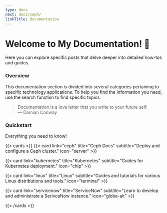 ```yaml
---
type: docs
next: docs/ceph/
linkTitle: Documentation
---
```

# Welcome to My Documentation! 🎉

Here you can explore specific posts that delve deeper into detailed how-tos and guides.

### Overview

This documentation section is divided into several categories pertaining to specific technology applications. To help you find the information you need, use the search function to find specific topics.

> Documentation is a love letter that you write to your future self.  
> — Damian Conway


### Quickstart
Everything you need to know!

{{< cards >}} 
{{< card link="ceph" title="Ceph Docs" subtitle="Deploy and configure a Ceph cluster." icon="server" >}} 

{{< card link="kubernetes" title="Kubernetes" subtitle="Guides for Kubernetes deployment." icon="chip" >}} 

{{< card link="linux" title="Linux" subtitle="Guides and tutorials for various Linux distributions and tools." icon="terminal" >}} 

{{< card link="servicenow" title="ServiceNow" subtitle="Learn to develop and administrate a SerivceNow instance." icon="globe-alt" >}} 

{{< /cards >}}